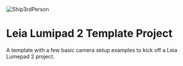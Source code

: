 ![Ship3rdPerson](https://user-images.githubusercontent.com/645359/235841970-3477c50b-f7cb-4b84-a902-fd0acc8080a2.png)

# Leia Lumipad 2 Template Project
A template with a few basic camera setup examples to kick off a Leia Lumepad 2 project.
